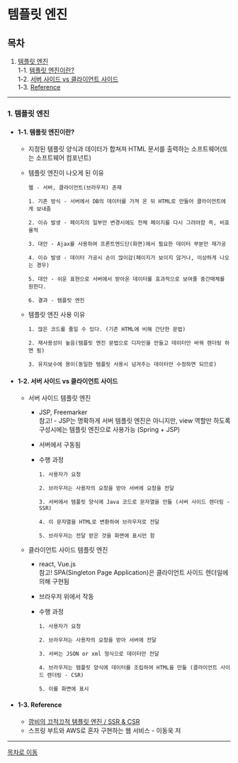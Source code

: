 # 템플릿 엔진

## 목차
1. [템플릿 엔진](#1-템플릿-엔진)       
1-1. [템플릿 엔진이란?](#1-1-템플릿-엔진이란)    
1-2. [서버 사이드 vs 클라이언트 사이드](#1-2-서버-사이드-vs-클라이언트-사이드)    
1-3. [Reference](#1-3-reference)  
***

### 1. 템플릿 엔진
  - #### 1-1. 템플릿 엔진이란?
    - 지정된 템플릿 양식과 데이터가 합쳐져 HTML 문서를 출력하는 소프트웨어(또는 소프트웨어 컴포넌트)

    - 템플릿 엔진이 나오게 된 이유
      ```
      웹 - 서버, 클라이언트(브라우저) 존재
      
      1. 기존 방식 - 서버에서 DB의 데이터를 가져 온 뒤 HTML로 만들어 클라이언트에게 보내줌
      
      2. 이슈 발생 - 페이지의 일부만 변경시에도 전체 페이지를 다시 그려야함 즉, 비효율적

      3. 대안 - Ajax를 사용하여 프론트엔드단(화면)에서 필요한 데이터 부분만 재가공
      
      4. 이슈 발생 - 데이터 가공시 손이 많이감(페이지가 보이지 않거나, 이상하게 나오는 경우)
      
      5. 대안 - 쉬운 표현으로 서버에서 받아온 데이터를 효과적으로 보여줄 중간매체를 원한다. 
      
      6. 결과 - 템플릿 엔진   
      ```
    
    - 템플릿 엔진 사용 이유
      ```
      1. 많은 코드를 줄일 수 있다. (기존 HTML에 비해 간단한 문법)
      
      2. 재사용성이 높음(템플릿 엔진 문법으로 디자인을 만들고 데이터만 바꿔 렌더링 하면 됨)
      
      3. 유지보수에 용이(동일한 템플릿 사용시 넘겨주는 데이터만 수정하면 되므로)
      ```
    
  - #### 1-2. 서버 사이드 vs 클라이언트 사이드
    - 서버 사이드 템플릿 엔진
      - JSP, Freemarker  
        참고! - JSP는 명확하게 서버 템플릿 엔진은 아니지만, view 역할만 하도록 구성시에는 템플릿 엔진으로 사용가능 (Spring + JSP)  
        
      - 서버에서 구동됨      
      
      - 수행 과정
        ```
        1. 사용자가 요청
        
        2. 브라우저는 사용자의 요청을 받아 서버에 요청을 전달
        
        3. 서버에서 템플릿 양식에 Java 코드로 문자열을 만듦 (서버 사이드 렌더링 - SSR)
        
        4. 이 문자열을 HTML로 변환하여 브라우저로 전달
        
        5. 브라우저는 전달 받은 것을 화면에 표시만 함
        ```
        
    - 클라이언트 사이드 템플릿 엔진
      - react, Vue.js  
        참고! SPA(Singleton Page Application)은 클라이언트 사이드 렌더일에 의해 구현됨  
      
      - 브라우저 위에서 작동

      - 수행 과정
        ```
        1. 사용자가 요청
        
        2. 브라우저는 사용자의 요청을 받아 서버에 전달
        
        3. 서버는 JSON or xml 형식으로 데이터만 전달

        4. 브라우저는 템플릿 양식에 데이터를 조립하여 HTML을 만듦 (클라이언트 사이드 렌더링 - CSR)
        
        5. 이를 화면에 표시
        ```
  - #### 1-3. Reference
    - [깜비의 끄적끄적 템플릿 엔진 / SSR & CSR](https://kkambi.tistory.com/40)  
    - 스프링 부트와 AWS로 혼자 구현하는 웹 서비스 - 이동욱 저  

***
[목차로 이동](https://github.com/youngho-j/TIL/blob/main/TemplateEngine/README.md "Go README.md")

